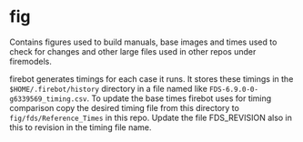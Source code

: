 # fig
Contains figures used to build manuals, base images and times used to check for changes and other large files used in other repos under firemodels. 

firebot generates timings for each case it runs.  It stores these timings in the `$HOME/.firebot/history` directory in a file named like `FDS-6.9.0-0-g6339569_timing.csv`.  To update the base times firebot uses for timing comparison copy the desired timing file from this directory to `fig/fds/Reference_Times` in this repo. Update the file FDS_REVISION also in this to revision in the timing file name.
